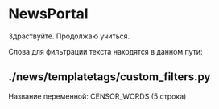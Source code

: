 # NewsPortal

Здраствуйте. Продолжаю учиться. 

Слова для фильтрации текста находятся в данном пути:

## ./news/templatetags/custom_filters.py
Название переменной: CENSOR_WORDS (5 строка)
